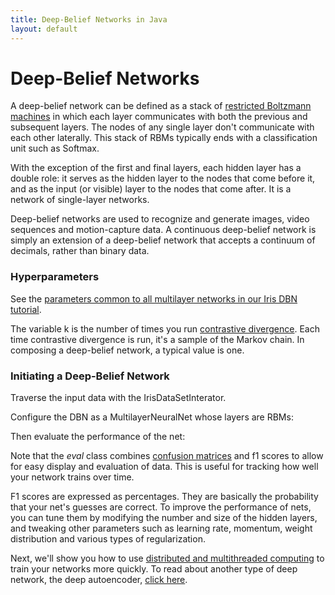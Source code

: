 ```yaml
---
title: Deep-Belief Networks in Java
layout: default
---
```


# Deep-Belief Networks

A deep-belief network can be defined as a stack of [restricted Boltzmann machines](../restrictedboltzmannmachine.html) in which each layer communicates with both the previous and subsequent layers. The nodes of any single layer don't communicate with each other laterally. This stack of RBMs typically ends with a classification unit such as Softmax. 

With the exception of the first and final layers, each hidden layer has a double role: it serves as the hidden layer to the nodes that come before it, and as the input (or visible) layer to the nodes that come after. It is a network of single-layer networks. 

Deep-belief networks are used to recognize and generate images, video sequences and motion-capture data. A continuous deep-belief network is simply an extension of a deep-belief network that accepts a continuum of decimals, rather than binary data. 

### Hyperparameters

See the [parameters common to all multilayer networks in our Iris DBN tutorial](../iris-flower-dataset-tutorial.html).

The variable k is the number of times you run [contrastive divergence](../glossary.html#contrastivedivergence). Each time contrastive divergence is run, it's a sample of the Markov chain. In composing a deep-belief network, a typical value is one.

### Initiating a Deep-Belief Network

Traverse the input data with the IrisDataSetInterator.

<script src="http://gist-it.appspot.com/https://github.com/deeplearning4j/dl4j-0.4-examples/blob/master/src/main/java/org/deeplearning4j/examples/unsupervised/deepbelief/DBNMnistFullExample.java?slice=53:58"></script>

Configure the DBN as a MultilayerNeuralNet whose layers are RBMs:

<script src="http://gist-it.appspot.com/https://github.com/deeplearning4j/dl4j-0.4-examples/blob/master/src/main/java/org/deeplearning4j/examples/unsupervised/deepbelief/DBNMnistFullExample.java?slice=64:98"></script>

Then evaluate the performance of the net:

<script src="http://gist-it.appspot.com/https://github.com/deeplearning4j/dl4j-0.4-examples/blob/master/src/main/java/org/deeplearning4j/examples/unsupervised/deepbelief/DBNMnistFullExample.java?slice=102:122"></script>

Note that the *eval* class combines [confusion matrices](../glossary.html#confusionmatrix) and f1 scores to allow for easy display and evaluation of data. This is useful for tracking how well your network trains over time. 

F1 scores are expressed as percentages. They are basically the probability that your net's guesses are correct. To improve the performance of nets, you can tune them by modifying the number and size of the hidden layers, and tweaking other parameters such as learning rate, momentum, weight distribution and various types of regularization.

Next, we'll show you how to use [distributed and multithreaded computing](../iterativereduce.html) to train your networks more quickly. To read about another type of deep network, the deep autoencoder, [click here](../deepautoencoder.html). 
